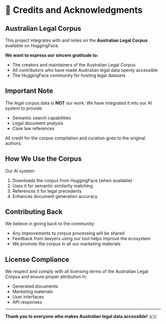# 🙏 Credits and Acknowledgments

## Australian Legal Corpus

This project integrates with and relies on the **Australian Legal Corpus** available on HuggingFace. 

**We want to express our sincere gratitude to:**
- The creators and maintainers of the Australian Legal Corpus
- All contributors who have made Australian legal data openly accessible
- The HuggingFace community for hosting legal datasets

## Important Note

The legal corpus data is **NOT** our work. We have integrated it into our AI system to provide:
- Semantic search capabilities
- Legal document analysis
- Case law references

All credit for the corpus compilation and curation goes to the original authors.

## How We Use the Corpus

Our AI system:
1. Downloads the corpus from HuggingFace (when available)
2. Uses it for semantic similarity matching
3. References it for legal precedents
4. Enhances document generation accuracy

## Contributing Back

We believe in giving back to the community:
- Any improvements to corpus processing will be shared
- Feedback from lawyers using our tool helps improve the ecosystem
- We promote the corpus in all our marketing materials

## License Compliance

We respect and comply with all licensing terms of the Australian Legal Corpus and ensure proper attribution in:
- Generated documents
- Marketing materials  
- User interfaces
- API responses

---

**Thank you to everyone who makes Australian legal data accessible!** 🇦🇺